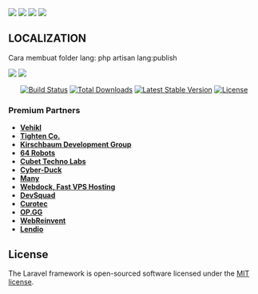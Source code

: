 <img src="https://github.com/dips0042/persiapanUAS/blob/a305228de07eeb497760528d0b0ca0615d7fd2de/IMG_5548.jpg">

<img src="https://github.com/dips0042/persiapanUAS/blob/a305228de07eeb497760528d0b0ca0615d7fd2de/IMG_5549.jpg">

<img src="https://github.com/dips0042/persiapanUAS/blob/a305228de07eeb497760528d0b0ca0615d7fd2de/image0.jpeg">

<img src="https://github.com/dips0042/persiapanUAS/blob/a305228de07eeb497760528d0b0ca0615d7fd2de/image1.jpeg">

## LOCALIZATION
Cara membuat folder lang: php artisan lang:publish

<img src="https://github.com/dips0042/persiapanUAS/blob/1fec41284dd4d61411d95242b9a5300aa313ef3e/S__14704727.jpg">
<img src="https://github.com/dips0042/persiapanUAS/blob/1fec41284dd4d61411d95242b9a5300aa313ef3e/S__14704729.jpg">

<p align="center">
<a href="https://github.com/laravel/framework/actions"><img src="https://github.com/laravel/framework/workflows/tests/badge.svg" alt="Build Status"></a>
<a href="https://packagist.org/packages/laravel/framework"><img src="https://img.shields.io/packagist/dt/laravel/framework" alt="Total Downloads"></a>
<a href="https://packagist.org/packages/laravel/framework"><img src="https://img.shields.io/packagist/v/laravel/framework" alt="Latest Stable Version"></a>
<a href="https://packagist.org/packages/laravel/framework"><img src="https://img.shields.io/packagist/l/laravel/framework" alt="License"></a>
</p>

### Premium Partners

- **[Vehikl](https://vehikl.com/)**
- **[Tighten Co.](https://tighten.co)**
- **[Kirschbaum Development Group](https://kirschbaumdevelopment.com)**
- **[64 Robots](https://64robots.com)**
- **[Cubet Techno Labs](https://cubettech.com)**
- **[Cyber-Duck](https://cyber-duck.co.uk)**
- **[Many](https://www.many.co.uk)**
- **[Webdock, Fast VPS Hosting](https://www.webdock.io/en)**
- **[DevSquad](https://devsquad.com)**
- **[Curotec](https://www.curotec.com/services/technologies/laravel/)**
- **[OP.GG](https://op.gg)**
- **[WebReinvent](https://webreinvent.com/?utm_source=laravel&utm_medium=github&utm_campaign=patreon-sponsors)**
- **[Lendio](https://lendio.com)**

## License

The Laravel framework is open-sourced software licensed under the [MIT license](https://opensource.org/licenses/MIT).
